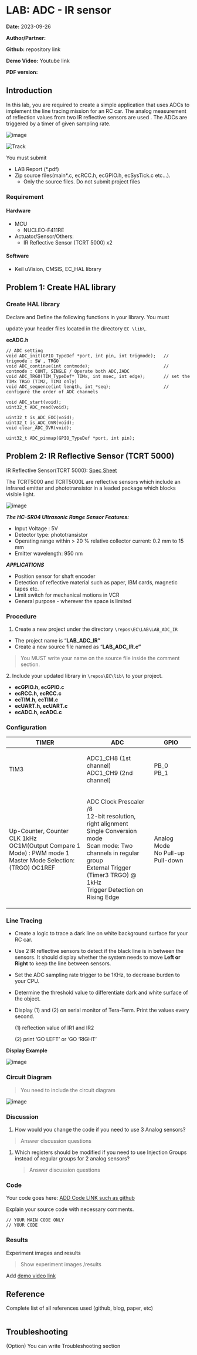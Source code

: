 # LAB: ADC - IR sensor

**Date:** 2023-09-26

**Author/Partner:**

**Github:** repository link

**Demo Video:** Youtube link

**PDF version:**

## Introduction

In this lab, you are required to create a simple application that uses ADCs to implement the line tracing mission for an RC car. The analog measurement of reflection values from two IR reflective sensors are used . The ADCs are triggered by a timer of given sampling rate.

![image](https://user-images.githubusercontent.com/91526930/200573114-1ebb30ac-08ed-4dde-810d-7a7f9d50a88d.png)

![Track](https://user-images.githubusercontent.com/91526930/203540767-bea93905-4040-4fcf-84ea-124e28c483ac.jpg)

You must submit

* LAB Report (\*.pdf)
* Zip source files(main\*.c, ecRCC.h, ecGPIO.h, ecSysTick.c etc...).
  * Only the source files. Do not submit project files

### Requirement

#### Hardware

* MCU
  * NUCLEO-F411RE
* Actuator/Sensor/Others:
  * IR Reflective Sensor (TCRT 5000) x2

#### Software

* Keil uVision, CMSIS, EC\_HAL library

## Problem 1: Create HAL library

### Create HAL library

Declare and Define the following functions in your library. You must

update your header files located in the directory `EC \lib\`.

**ecADC.h**

```
// ADC setting
void ADC_init(GPIO_TypeDef *port, int pin, int trigmode);	// trigmode : SW , TRGO
void ADC_continue(int contmode); 							// contmode : CONT, SINGLE / Operate both ADC,JADC
void ADC_TRGO(TIM_TypeDef* TIMx, int msec, int edge);		// set the TIMx TRGO (TIM2, TIM3 only)
void ADC_sequence(int length, int *seq); 					// configure the order of ADC channels	

void ADC_start(void);
uint32_t ADC_read(void);

uint32_t is_ADC_EOC(void);
uint32_t is_ADC_OVR(void);
void clear_ADC_OVR(void);

uint32_t ADC_pinmap(GPIO_TypeDef *port, int pin);
```

## Problem 2: IR Reflective Sensor (TCRT 5000)

IR Reflective Sensor(TCRT 5000): [Spec Sheet](https://www.devicemart.co.kr/goods/download?id=1327416\&rank=1)

The TCRT5000 and TCRT5000L are reflective sensors which include an infrared emitter and phototransistor in a leaded package which blocks visible light.

![image](https://user-images.githubusercontent.com/91526930/200573269-26a4ffa1-c789-4545-9dc5-079294265d4d.png)

_**The HC-SR04 Ultrasonic Range Sensor Features:**_

* Input Voltage : 5V
* Detector type: phototransistor
* Operating range within > 20 % relative collector current: 0.2 mm to 15 mm
* Emitter wavelength: 950 nm

_**APPLICATIONS**_

* Position sensor for shaft encoder
* Detection of reflective material such as paper, IBM cards, magnetic tapes etc.
* Limit switch for mechanical motions in VCR
* General purpose - wherever the space is limited

### Procedure

1. Create a new project under the directory `\repos\EC\LAB\LAB_ADC_IR`

* The project name is “**LAB\_ADC\_IR”**
* Create a new source file named as “**LAB\_ADC\_IR.c”**

> You MUST write your name on the source file inside the comment section.

2\. Include your updated library in `\repos\EC\lib\` to your project.

* **ecGPIO.h, ecGPIO.c**
* **ecRCC.h, ecRCC.c**
* **ecTIM.h**, **ecTIM.c**
* **ecUART.h, ecUART.c**
* **ecADC.h, ecADC.c**

### Configuration

| TIMER                                                                                                                   | ADC                                                                                                                                                                                                                    | GPIO                                       |
| ----------------------------------------------------------------------------------------------------------------------- | ---------------------------------------------------------------------------------------------------------------------------------------------------------------------------------------------------------------------- | ------------------------------------------ |
| TIM3                                                                                                                    | <p>ADC1_CH8 (1st channel)<br>ADC1_CH9 (2nd channel)</p>                                                                                                                                                                | <p>PB_0<br>PB_1</p>                        |
| <p>Up-Counter, Counter CLK 1kHz<br>OC1M(Output Compare 1 Mode) : PWM mode 1<br>Master Mode Selection: (TRGO) OC1REF</p> | <p>ADC Clock Prescaler /8<br>12-bit resolution, right alignment<br>Single Conversion mode<br>Scan mode: Two channels in regular group<br>External Trigger (Timer3 TRGO) @ 1kHz<br>Trigger Detection on Rising Edge</p> | <p>Analog Mode<br>No Pull-up Pull-down</p> |

### Line Tracing

* Create a logic to trace a dark line on white background surface for your RC car.
* Use 2 IR reflective sensors to detect if the black line is in between the sensors. It should display whether the system needs to move **Left or Right** to keep the line between sensors.
* Set the ADC sampling rate trigger to be 1KHz, to decrease burden to your CPU.
* Determine the threshold value to differentiate dark and white surface of the object.
*   Display (1) and (2) on serial monitor of Tera-Term. Print the values every second.

     (1) reflection value of IR1 and IR2

     (2) print ‘GO LEFT’ or ‘GO ‘RIGHT’

**Display Example**

![image](https://user-images.githubusercontent.com/91526930/200577686-909a4cb7-1af9-459a-8afa-aaaee64aa448.png)

### Circuit Diagram

> You need to include the circuit diagram

![image](https://user-images.githubusercontent.com/38373000/192134563-72f68b29-4127-42ac-b064-2eda95a9a52a.png)

### Discussion

1. How would you change the code if you need to use 3 Analog sensors?

> Answer discussion questions

1.  Which registers should be modified if you need to use Injection Groups instead of regular groups for 2 analog sensors?

    > Answer discussion questions

### Code

Your code goes here: [ADD Code LINK such as github](https://github.com/ykkimhgu/EC-student/)

Explain your source code with necessary comments.

```
// YOUR MAIN CODE ONLY
// YOUR CODE
```

### Results

Experiment images and results

> Show experiment images /results

Add [demo video link](../../course/lab/link/)

## Reference

Complete list of all references used (github, blog, paper, etc)

```

```

## Troubleshooting

(Option) You can write Troubleshooting section
